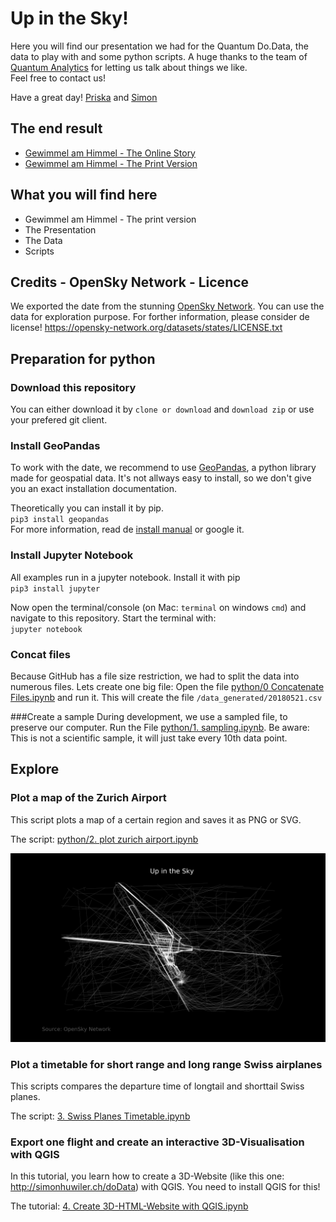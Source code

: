 # Up in the Sky!
Here you will find our presentation we had for the Quantum Do.Data, the data to play with and some python scripts. A huge thanks to the team of [Quantum Analytics](http://quantumanalytics.ch/) for letting us talk about things we like.  
Feel free to contact us!

Have a great day!
[Priska](mailto:priska.wallimann@ringier.ch) and [Simon](mailto:simon.huwiler@ringier.ch)

## The end result
* [Gewimmel am Himmel - The Online Story](https://www.blick.ch/storytelling/2018/flugrouten/)
* [Gewimmel am Himmel - The Print Version](infografic/2018_Luftverkehr_fertig.pdf)

## What you will find here
* Gewimmel am Himmel - The print version
* The Presentation
* The Data
* Scripts
## Credits - OpenSky Network - Licence
We exported the date from the stunning [OpenSky Network](https://opensky-network.org/). You can use the data for exploration purpose. For forther information, please consider de license! https://opensky-network.org/datasets/states/LICENSE.txt
## Preparation for python
### Download this repository
You can either download it by `clone or download` and `download zip` or use your prefered git client. 
### Install GeoPandas
To work with the date, we recommend to use [GeoPandas](http://geopandas.org/), a python library made for geospatial data. It's not allways easy to install, so we don't give you an exact installation documentation.

Theoretically you can install it by pip.  
`pip3 install geopandas`  
For more information, read de [install manual](http://geopandas.org/install.html) or google it.

### Install Jupyter Notebook
All examples run in a jupyter notebook. Install it with pip  
`pip3 install jupyter`

Now open the terminal/console (on Mac: `terminal` on windows `cmd`) and navigate to this repository. Start the terminal with:  
`jupyter notebook`

### Concat files
Because GitHub has a file size restriction, we had to split the data into numerous files. Lets create one big file:
Open the file [python/0 Concatenate Files.ipynb](python/0.%20Concatenate%20Files.ipynb) and run it. This will create the file `/data_generated/20180521.csv`  

###Create a sample
During development, we use a sampled file, to preserve our computer. Run the File [python/1. sampling.ipynb](python/1.%20sampling.ipynb). Be aware: This is not a scientific sample, it will just take every 10th data point.

## Explore
### Plot a map of the Zurich Airport
This script plots a map of a certain region and saves it as PNG or SVG.

The script: [python/2. plot zurich airport.ipynb](python/2.%20plot%20zurich%20airport.ipynb)

![Zurich](_stuff/zurich.png "Zurich")
### Plot a timetable for short range and long range Swiss airplanes
This scripts compares the departure time of longtail and shorttail Swiss planes.

The script: [3. Swiss Planes Timetable.ipynb](3.%20Swiss%20Planes%20Timetable.ipynb)
### Export one flight and create an interactive 3D-Visualisation with QGIS
In this tutorial, you learn how to create a 3D-Website (like this one: http://simonhuwiler.ch/doData) with QGIS. You need to install QGIS for this!

The tutorial: [4. Create 3D-HTML-Website with QGIS.ipynb](4.%20Create%203D-HTML-Website%20with%20QGIS.ipynb)